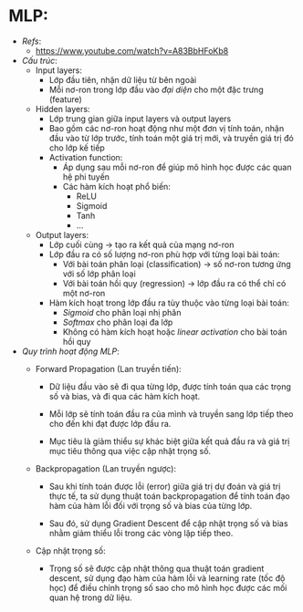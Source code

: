 # MLP:
- *Refs*:
    - https://www.youtube.com/watch?v=A83BbHFoKb8
- *Cấu trúc*:
    - Input layers:
        - Lớp đầu tiên, nhận dữ liệu từ bên ngoài
        - Mỗi nơ-ron trong lớp đầu vào *đại diện* cho một đặc trưng (feature)
    - Hidden layers:
        - Lớp trung gian giữa input layers và output layers
        - Bao gồm các nơ-ron hoạt động như một đơn vị tính toán, nhận đầu vào từ lớp trước, tính toán một giá trị mới, và truyền giá trị đó cho lớp kế tiếp
        - Activation function:
            - Áp dụng sau mỗi nơ-ron để giúp mô hình học được các quan hệ phi tuyến 
            - Các hàm kích hoạt phổ biến:
                - ReLU
                - Sigmoid
                - Tanh
                - ...
    - Output layers:
        - Lớp cuối cùng -> tạo ra kết quả của mạng nơ-ron
        - Lớp đầu ra có số lượng nơ-ron phù hợp với từng loại bài toán:
            - Với bài toán phân loại (classification) -> số nơ-ron tương ứng với số lớp phân loại
            - Với bài toán hồi quy (regression) -> lớp đầu ra có thể chỉ có một nơ-ron
        - Hàm kích hoạt trong lớp đầu ra tùy thuộc vào từng loại bài toán:
            - *Sigmoid* cho phân loại nhị phân
            - *Softmax* cho phân loại đa lớp
            - Không có hàm kích hoạt hoặc *linear activation* cho bài toán hồi quy
- *Quy trình hoạt động MLP*:
    - Forward Propagation (Lan truyền tiến):

        - Dữ liệu đầu vào sẽ đi qua từng lớp, được tính toán qua các trọng số và bias, và đi qua các hàm kích hoạt.

        - Mỗi lớp sẽ tính toán đầu ra của mình và truyền sang lớp tiếp theo cho đến khi đạt được lớp đầu ra.

        - Mục tiêu là giảm thiểu sự khác biệt giữa kết quả đầu ra và giá trị mục tiêu thông qua việc cập nhật trọng số.

    - Backpropagation (Lan truyền ngược):

        - Sau khi tính toán được lỗi (error) giữa giá trị dự đoán và giá trị thực tế, ta sử dụng thuật toán backpropagation để tính toán đạo hàm của hàm lỗi đối với trọng số và bias của từng lớp.

        - Sau đó, sử dụng Gradient Descent để cập nhật trọng số và bias nhằm giảm thiểu lỗi trong các vòng lặp tiếp theo.

    - Cập nhật trọng số:

        - Trọng số sẽ được cập nhật thông qua thuật toán gradient descent, sử dụng đạo hàm của hàm lỗi và learning rate (tốc độ học) để điều chỉnh trọng số sao cho mô hình học được các mối quan hệ trong dữ liệu.